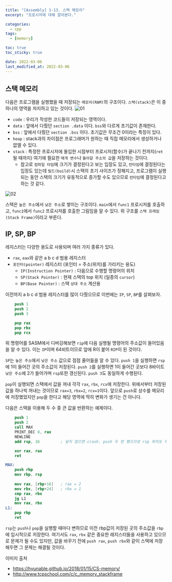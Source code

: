 ```yaml
---
title: "[Assembly] 1-13. 스택 메모리"
excerpt: "프로시저에 대해 알아본다."

categories:
  - cpp
tags:
  - [memory]

toc: true
toc_sticky: true

date: 2022-03-06
last_modified_at: 2022-03-06
---
```


## 스택 메모리
다음은 프로그램을 실행했을 때 저장되는 `메모리(RAM)`의 구조이다. `스택(stack)`은 이 중 하나의 영역을 차지하고 있는 것이다.
![01](https://user-images.githubusercontent.com/54501928/158011378-1c9c03f6-7613-4491-805a-d7a43902540d.png)

* `code` : 우리가 작성한 코드들이 저장되는 영역이다.
* `data` : 앞에서 다뤘던 `section .data` 이다. `bss`와 다르게 초기값이 존재한다.
* `bss` : 앞에서 다뤘던 `section .bss` 이다. 초기값은 무조건 0이라는 특징이 있다.
* `heap` : stack과의 차이점은 프로그래머가 원하는 때 직접 메모리에서 생성하거나 없앨 수 있다.
* `stack` : 특정한 프로시저에 돌입한 시점부터 프로시저(함수)가 끝나기 전까지(`ret`될 때까지) 여기에 필요한 `매개 변수`나 `돌아갈 주소의 값`을 저장하는 것이다.
    * 참고로 `컴파일 타임`에 크기가 결정된다고 보는 입장도 있고, `런타임`에 결정된다는 입장도 있는데 `빌드(build)`시 스택의 초기 사이즈가 정해지고, 프로그램이 실행되는 동안 스택의 크기가 유동적으로 증가할 수도 있으므로 `런타임`에 결정된다고 하는 것 같다.

![02](https://user-images.githubusercontent.com/54501928/158011970-3cb49e0c-949e-40ea-80d3-7b1ac8c48619.png)

스택은 `높은 주소`에서 `낮은 주소`로 쌓이는 구조이다. `main`에서 `func1` 프로시저를 호출하고, `func1`에서 `func2` 프로시저를 호출한 그림임을 알 수 있다. 위 구조를 `스택 프레임(Stack Frame)`이라고 부른다.

## IP, SP, BP
레지스터는 다양한 용도로 사용되며 여러 가지 종류가 있다.
* `rax`, `eax`와 같은 a b c d 범용 레지스터
* `포인터(pointer)` 레지스터 (포인터 = 주소(위치)를 가리키는 용도)
    * `IP(Instruction Pointer)` : 다음으로 수행할 명령어의 위치
    * `SP(Stack Pointer)` : 현재 스택의 top 위치 (일종의 `cursor`)
    * `BP(Base Pointer)` : 스택 `상대 주소` 계산용

이전까지 a b c d 범용 레지스터를 많이 다뤘으므로 이번에는 `IP`, `SP`, `BP`를 살펴보자.
```nasm
    push 1
    push 2
    push 3

    pop rax
    pop rbx
    pop rcx
```

위 명령어를 SASM에서 디버깅해보면 `rip`에 다음 실행될 명령어의 주소값이 들어있음을 알 수 있다. 이는 `IP`이며 64비트이므로 앞에 R이 붙어 `RIP`이 된 것이다.

`SP`는 `높은 주소`에서 `낮은 주소` 값으로 점점 줄어듦을 알 수 있다. `push 1`을 실행하면 `rsp`에 1이 들어간 곳의 주소값이 저장된다. `push 2`를 실행하면 1이 들어간 곳보다 8바이트 `낮은 주소`에 2가 들어가며 `rsp`또한 갱신된다. `push 3`도 동일하게 수행된다.

`pop`이 실행되면 스택에서 값을 꺼내 각각 `rax`, `rbx`, `rcx`에 저장한다. 위에서부터 저장된 값을 하나씩 꺼내는 것이므로 `rax=3`, `rbx=2`, `rcx=1`이다. 앞으로 `push`로 상수를 메모리에 저장했었지만 `pop`을 한다고 해당 영역에 딱히 변화가 생기는 건 아니다.

다음은 스택을 이용해 두 수 중 큰 값을 반환하는 예제이다.
```nasm
    push 1
    push 2
    call MAX
    PRINT_DEC 8, rax
    NEWLINE
    add rsp, 16         ; 넣지 않으면 crash. push 두 번 했으므로 rsp 위치도 제대로 돌려놔야함

    xor rax, rax
    ret

MAX:
    push rbp
    mov rbp, rsp
    
    mov rax, [rbp+16]   ; rax = 2
    mov rbx, [rbp+24]   ; rbx = 1
    cmp rax, rbx
    jg L1
    mov rax, rbx
L1:
    pop rbp
    ret
```

`rsp`는 `push`나 `pop`을 실행할 때마다 변하므로 이전 rbp값이 저장된 곳의 주소값을 `rbp`에 임시적으로 저장한다.
여기서도 `rax`, `rbx` 같은 중요한 레지스터들을 사용하고 있으므로 문제가 될 수도 있지만, 값을 바꾸기 전에 `push rax`, `push rbx`와 같이 스택에 저장해두면 그 문제는 해결될 것이다.

이미지 출처
* https://hyunable.github.io/2018/01/15/CS-memory/
* http://www.tcpschool.com/c/c_memory_stackframe